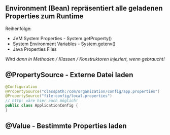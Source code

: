 ## Environment (Bean) repräsentiert alle geladenen Properties zum Runtime
Reihenfolge:
- JVM System Properties - System.getProperty()
- System Environment Variables - System.getenv()
- Java Properties Files

*Wird dann in Methoden / Klassen / Konstruktoren injeziert, wenn gebraucht!*

## @PropertySource - Externe Datei laden
```Java
@Configuration
@PropertySource("classpath:/com/organization/config/app.properties")
@PropertySource("file:config/local.properties")
// http: wäre hier auch möglich!
public class ApplicationConfig {
}
```

## @Value - Bestimmte Properties laden